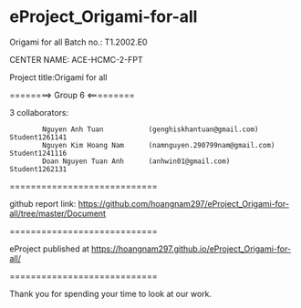 # eProject_Origami-for-all

Origami for all Batch no.: T1.2002.E0

CENTER NAME: ACE-HCMC-2-FPT

Project title:Origami for all

========> Group 6 <=========

3 collaborators:

            Nguyen Anh Tuan           (genghiskhantuan@gmail.com)             Student1261141
            Nguyen Kim Hoang Nam      (namnguyen.290799nam@gmail.com)         Student1241116
            Doan Nguyen Tuan Anh      (anhwin01@gmail.com)                    Student1262131
============================

github report link: https://github.com/hoangnam297/eProject_Origami-for-all/tree/master/Document

============================

eProject published at https://hoangnam297.github.io/eProject_Origami-for-all/

============================

Thank you for spending your time to look at our work.

